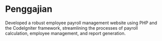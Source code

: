 # Penggajian
Developed a robust employee payroll management website using PHP and the CodeIgniter framework, streamlining the processes of payroll calculation, employee management, and report generation.
